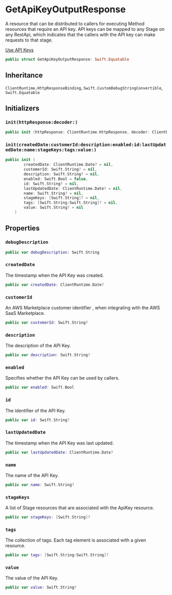 # GetApiKeyOutputResponse

A resource that can be distributed to callers for executing Method resources that require an API key. API keys can be mapped to any Stage on any RestApi, which indicates that the callers with the API key can make requests to that stage.

<div class="seeAlso">
<a href="https:​//docs.aws.amazon.com/apigateway/latest/developerguide/how-to-api-keys.html">Use API Keys
</div>

``` swift
public struct GetApiKeyOutputResponse: Swift.Equatable 
```

## Inheritance

`ClientRuntime.HttpResponseBinding`, `Swift.CustomDebugStringConvertible`, `Swift.Equatable`

## Initializers

### `init(httpResponse:decoder:)`

``` swift
public init (httpResponse: ClientRuntime.HttpResponse, decoder: ClientRuntime.ResponseDecoder? = nil) throws 
```

### `init(createdDate:customerId:description:enabled:id:lastUpdatedDate:name:stageKeys:tags:value:)`

``` swift
public init (
        createdDate: ClientRuntime.Date? = nil,
        customerId: Swift.String? = nil,
        description: Swift.String? = nil,
        enabled: Swift.Bool = false,
        id: Swift.String? = nil,
        lastUpdatedDate: ClientRuntime.Date? = nil,
        name: Swift.String? = nil,
        stageKeys: [Swift.String]? = nil,
        tags: [Swift.String:Swift.String]? = nil,
        value: Swift.String? = nil
    )
```

## Properties

### `debugDescription`

``` swift
public var debugDescription: Swift.String 
```

### `createdDate`

The timestamp when the API Key was created.

``` swift
public var createdDate: ClientRuntime.Date?
```

### `customerId`

An AWS Marketplace customer identifier , when integrating with the AWS SaaS Marketplace.

``` swift
public var customerId: Swift.String?
```

### `description`

The description of the API Key.

``` swift
public var description: Swift.String?
```

### `enabled`

Specifies whether the API Key can be used by callers.

``` swift
public var enabled: Swift.Bool
```

### `id`

The identifier of the API Key.

``` swift
public var id: Swift.String?
```

### `lastUpdatedDate`

The timestamp when the API Key was last updated.

``` swift
public var lastUpdatedDate: ClientRuntime.Date?
```

### `name`

The name of the API Key.

``` swift
public var name: Swift.String?
```

### `stageKeys`

A list of Stage resources that are associated with the ApiKey resource.

``` swift
public var stageKeys: [Swift.String]?
```

### `tags`

The collection of tags. Each tag element is associated with a given resource.

``` swift
public var tags: [Swift.String:Swift.String]?
```

### `value`

The value of the API Key.

``` swift
public var value: Swift.String?
```
